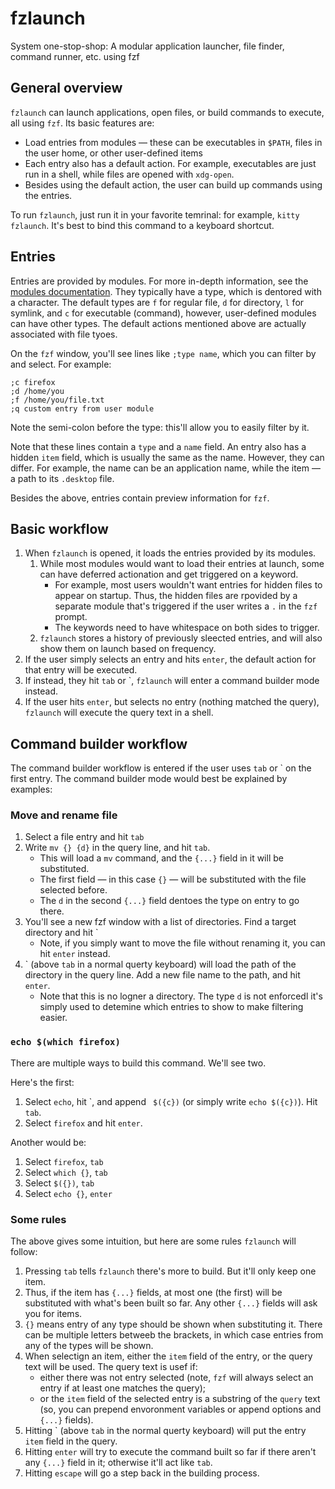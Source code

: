 # fzlaunch
System one-stop-shop: A modular application launcher, file finder, command runner, etc. using fzf

## General overview

`fzlaunch` can launch applications, open files, or build commands to execute, all using `fzf`.
Its basic features are:
* Load entries from modules — these can be executables in `$PATH`, files in the user home, or other user-defined items
* Each entry also has a default action. For example, executables are just run in a shell, while
files are opened with `xdg-open`.
* Besides using the default action, the user can build up commands using the entries.

To run `fzlaunch`, just run it in your favorite temrinal: for example, `kitty fzlaunch`.
It's best to bind this command to a keyboard shortcut.

## Entries

Entries are provided by modules. For more in-depth information, see the
[modules documentation](https://github.com/tmarkov/fzlaunch/blob/main/modules/modules/modules.md).
They typically have a type, which is dentored with a character. The default types are
`f` for regular file, `d` for directory, `l` for symlink, and `c` for executable (command),
however, user-defined modules can have other types. The default actions mentioned above
are actually associated with file tyoes.

On the `fzf` window, you'll see lines like `;type name`, which you can filter by and select.
For example:
```
;c firefox
;d /home/you
;f /home/you/file.txt
;q custom entry from user module
```
Note the semi-colon before the type: this'll allow you to easily filter by it.

Note that these lines contain a `type` and a `name` field. An entry also has a hidden `item` field,
which is usually the same as the name. However, they can differ. For example, the name can be
an application name, while the item — a path to its `.desktop` file.

Besides the above, entries contain preview information for `fzf`.

## Basic workflow

1. When `fzlaunch` is opened, it loads the entries provided by its modules.
    1. While most modules would want to load their entries at launch,
some can have deferred actionation and get triggered on a keyword.
        * For example, most users wouldn't want entries for hidden files to
appear on startup. Thus, the hidden files are rpovided by a separate
module that's triggered if the user writes a ` . ` in the `fzf` prompt.
        * The keywords need to have whitespace on both sides to trigger.
    2. `fzlaunch` stores a history of previously sleected entries, and will also show
    them on launch based on frequency.
2. If the user simply selects an entry and hits `enter`, the default action for that entry
will be executed.
3. If instead, they hit `tab` or \`, `fzlaunch` will enter a command builder mode instead.
4. If the user hits `enter`, but selects no entry (nothing matched the query),
`fzlaunch` will execute the query text in a shell.

## Command builder workflow

The command builder workflow is entered if the user uses `tab` or \` on the first entry. The command builder mode would
best be explained by examples:

### Move and rename file

1. Select a file entry and hit `tab`
2. Write `mv {} {d}` in the query line, and hit `tab`.
    * This will load a `mv` command, and the `{...}` field in it will be substituted.
    * The first field — in this case `{}` — will be substituted with the file selected before.
    * The `d` in the second `{...}` field dentoes the type on entry to go there.
3. You'll see a new fzf window with a list of directories. Find a target directory and hit `
    * Note, if you simply want to move the file without renaming it, you can hit `enter` instead.
4. \` (above `tab` in a normal querty keyboard) will load the path of the directory in the query line. Add a new file name to the path, and hit `enter`.
    * Note that this is no logner a directory. The type `d` is not enforcedl it's simply used to detemine
    which entries to show to make filtering easier.

### `echo $(which firefox)`

There are multiple ways to build this command. We'll see two.

Here's the first:
1. Select `echo`, hit \`, and append ` $({c})` (or simply write `echo $({c})`). Hit `tab`.
2. Select `firefox` and hit `enter`.

Another would be:
1. Select `firefox`, `tab`
2. Select `which {}`, `tab`
3. Select `$({})`, `tab`
4. Select `echo {}`, `enter`

### Some rules

The above gives some intuition, but here are some rules `fzlaunch` will follow:
1. Pressing `tab` tells `fzlaunch` there's more to build. But it'll only keep one item.
2. Thus, if the item has `{...}` fields, at most one (the first) will be substituted with what's been built so far.
Any other `{...}` fields will ask you for items.
3. `{}` means entry of any type should be shown when substituting it. There can be multiple letters betweeb the brackets,
in which case entries from any of the types will be shown.
4. When selectign an item, either the `item` field of the entry, or the query text will be used. The query text is usef if:
    * either there was not entry selected (note, `fzf` will always select an entry if at least one matches the query);
    * or the `item` field of the selected entry is a substring of the `query` text
    (so, you can prepend envoronment variables or append options and `{...}` fields).
5. Hitting \` (above `tab` in the normal querty keyboard) will put the entry `item` field in the query.
6. Hitting `enter` will try to execute the command built so far if there aren't any `{...}` field in it; otherwise it'll act like `tab`.
7. Hitting `escape` will go a step back in the building process.
